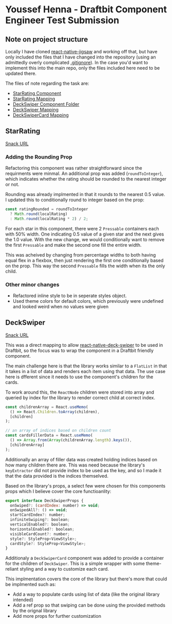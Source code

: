 # Youssef Henna - Draftbit Component Engineer Test Submission

## Note on project structure

Locally I have cloned [react-native-jigsaw](https://github.com/draftbit/react-native-jigsaw) and working off that, but have only included the files that I have changed into the repository (using an admittedly overly complicated [.gitignore](/.gitignore)). In the case you'd want to implement this into the main repo, only the files included here need to be updated there.

The files of note regarding the task are:

- [StarRating Component](/packages/core/src/components/StarRating.tsx)
- [StarRating Mapping](/packages/core/src/mappings/StarRating.ts)
- [DeckSwiper Component Folder](/packages/core/src/components/DeckSwiper/)
- [DeckSwiper Mapping](/packages/core/src/mappings/DeckSwiper.ts)
- [DeckSwiperCard Mapping](/packages/core/src/mappings/DeckSwiperCard.ts)

## StarRating

[Snack URL]()

### Adding the Rounding Prop

Refactoring this component was rather straightforward since the requirments were minmal. An additional prop was added (`roundToInteger`), which indicates whether the rating should be rounded to the nearest integer or not.

Rounding was already implmented in that it rounds to the nearest 0.5 value. I updated this to conditionally round to integer based on the prop:

```js
const ratingRounded = roundToInteger
  ? Math.round(localRating)
  : Math.round(localRating * 2) / 2;
```

For each star in this component, there were 2 `Pressable` containers each with 50% width. One indicating 0.5 value of a given star and the next gives the 1.0 value. With the new change, we would conditionally want to remove the first `Pressable` and make the second one fill the entire width.

This was acheived by changing from percentage widths to both having equal flex in a flexbox, then just rendering the first one conditionally based on the prop. This way the second `Pressable` fills the width when its the only child.

### Other minor changes

- Refactored inline style to be in seperate styles object.
- Used theme colors for default colors, which previously were undefined and looked weird when no values were given

## DeckSwiper

[Snack URL]()

This was a direct mapping to allow [react-native-deck-swiper](https://github.com/webraptor/react-native-deck-swiper#readme) to be used in Draftbit, so the focus was to wrap the component in a Draftbit friendly component.

The main challenge here is that the library works similar to a `FlatList` in that it takes in a list of data and renders each item using that data. The use case here is dfferent since it needs to use the component's children for the cards.

To work around this, the `ReactNode` children were stored into array and queried by index for the library to render correct child at correct index.

```js
const childrenArray = React.useMemo(
  () => React.Children.toArray(children),
  [children]
);

// an array of indices based on children count
const cardsFillerData = React.useMemo(
  () => Array.from(Array(childrenArray.length).keys()),
  [childrenArray]
);
```

Additionally an array of filler data was created holding indices based on how many children there are. This was need because the library's `keyExtractor` did not provide index to be used as the key, and so I made it that the data provided is the indices themselved.

Based on the library's props, a select few were chosen for this components props which I believe cover the core functioanlity:

```js
export interface DeckSwiperProps {
  onSwiped?: (cardIndex: number) => void;
  onSwipedAll?: () => void;
  startCardIndex?: number;
  infiniteSwiping?: boolean;
  verticalEnabled?: boolean;
  horizontalEnabled?: boolean;
  visibleCardCount?: number;
  style?: StyleProp<ViewStyle>;
  cardStyle?: StyleProp<ViewStyle>;
}
```

Additionaly a `DeckSwiperCard` component was added to provide a container for the children of `DeckSwiper`. This is a simple wrapper with some theme-reliant styling and a way to customize each card.

This implmentation covers the core of the library but there's more that could be implmented such as:

- Add a way to populate cards using list of data (like the original library intended)
- Add a ref prop so that swiping can be done using the provided methods by the orignal library
- Add more props for further customization

